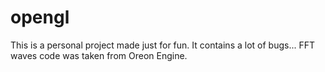# opengl


This is a personal project made just for fun.
It contains a lot of bugs...
FFT waves code was taken from Oreon Engine.

